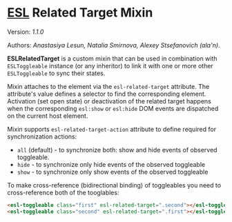 # [ESL](../../../) Related Target Mixin

Version: *1.1.0*

Authors: *Anastasiya Lesun, Natalia Smirnova, Alexey Stsefanovich (ala'n)*.

<a name="intro"></a>

**ESLRelatedTarget** is a custom mixin that can be used in combination with `ESLToggleable` instance (or any inheritor)
to link it with one or more other `ESLToggleable` to sync their states.

Mixin attaches to the element via the `esl-related-target` attribute. 
The attribute's value defines a selector to find the corresponding element.
Activation (set open state) or deactivation of the related target happens when the corresponding `esl:show` or 
`esl:hide` DOM events are dispatched on the current host element.

Mixin supports `esl-related-target-action` attribute to define required for synchronization actions:
 - `all` (default) - to synchronize both: show and hide events of observed toggleable.
 - `hide` - to synchronize only hide events of the observed toggleable
 - `show` - to synchronize only show events of the observed toggleable

To make cross-reference (bidirectional binding) of toggleables you need to cross-reference both of the tooglables:
```html
<esl-toggleable class="first" esl-related-target=".second"></esl-toggleable>
<esl-toggleable class="second" esl-related-target=".first"></esl-toggleable>
```
